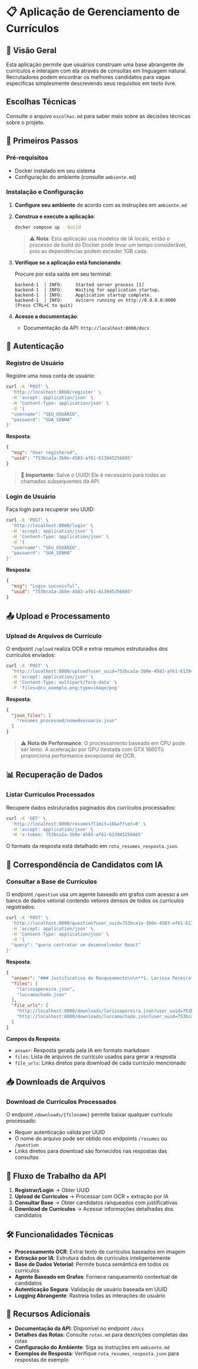 # 📋 Aplicação de Gerenciamento de Currículos

## 🎯 Visão Geral

Esta aplicação permite que usuários construam uma base abrangente de currículos e interajam com ela através de consultas em linguagem natural. Recrutadores podem encontrar os melhores candidatos para vagas específicas simplesmente descrevendo seus requisitos em texto livre.

## Escolhas Técnicas

Consulte o arquivo `escolhas.md` para saber mais sobre as decisões técnicas sobre o projeto.

## 🚀 Primeiros Passos

### Pré-requisitos

- Docker instalado em seu sistema
- Configuração do ambiente (consulte `ambiente.md`)

### Instalação e Configuração

1. **Configure seu ambiente** de acordo com as instruções em `ambiente.md`

2. **Construa e execute a aplicação**:
   ```bash
   docker compose up --build
   ```

   > ⚠️ **Nota**: Esta aplicação usa modelos de IA locais, então o processo de build do Docker pode levar um tempo considerável, pois as dependências podem exceder 1GB cada.

3. **Verifique se a aplicação está funcionando**:
   
   Procure por esta saída em seu terminal:
   ```
   backend-1  | INFO:     Started server process [1]
   backend-1  | INFO:     Waiting for application startup.
   backend-1  | INFO:     Application startup complete.
   backend-1  | INFO:     Uvicorn running on http://0.0.0.0:8000 (Press CTRL+C to quit)
   ```

4. **Acesse a documentação**:
   - Documentação da API: `http://localhost:8000/docs`

## 🔐 Autenticação

### Registro de Usuário

Registre uma nova conta de usuário:

```bash
curl -X 'POST' \
  'http://localhost:8000/register' \
  -H 'accept: application/json' \
  -H 'Content-Type: application/json' \
  -d '{
  "username": "SEU_USUÁRIO",
  "password": "SUA_SENHA"
}'
```

**Resposta**:
```json
{
  "msg": "User registered",
  "uuid": "753bca1a-3b0e-4583-af61-613945256605"
}
```

> 🔑 **Importante**: Salve o UUID! Ele é necessário para todas as chamadas subsequentes da API.

### Login de Usuário

Faça login para recuperar seu UUID:

```bash
curl -X 'POST' \
  'http://localhost:8000/login' \
  -H 'accept: application/json' \
  -H 'Content-Type: application/json' \
  -d '{
  "username": "SEU_USUÁRIO",
  "password": "SUA_SENHA"
}'
```

**Resposta**:
```json
{
  "msg": "Login successful",
  "uuid": "753bca1a-3b0e-4583-af61-613945256605"
}
```

## 📤 Upload e Processamento

### Upload de Arquivos de Currículo

O endpoint `/upload` realiza OCR e extrai resumos estruturados dos currículos enviados:

```bash
curl -X 'POST' \
  'http://localhost:8000/upload?user_uuid=753bca1a-3b0e-4583-af61-613945256605' \
  -H 'accept: application/json' \
  -H 'Content-Type: multipart/form-data' \
  -F 'files=@cv_exemplo.png;type=image/png'
```

**Resposta**:
```json
{
  "json_files": [
    "resumes_processed/nomedousuario.json"
  ]
}
```

> ⚠️ **Nota de Performance**: O processamento baseado em CPU pode ser lento. A aceleração por GPU (testada com GTX 1660Ti) proporciona performance excepcional de OCR.

## 📊 Recuperação de Dados

### Listar Currículos Processados

Recupere dados estruturados paginados dos currículos processados:

```bash
curl -X 'GET' \
  'http://localhost:8000/resumes?limit=10&offset=0' \
  -H 'accept: application/json' \
  -H 'x-token: 753bca1a-3b0e-4583-af61-613945256605'
```

O formato da resposta está detalhado em `rota_resumes_resposta.json`.

## 🤖 Correspondência de Candidatos com IA

### Consultar a Base de Currículos

O endpoint `/question` usa um agente baseado em grafos com acesso a um banco de dados vetorial contendo vetores densos de todos os currículos registrados:

```bash
curl -X 'POST' \
  'http://localhost:8000/question?user_uuid=753bca1a-3b0e-4583-af61-613945256605' \
  -H 'accept: application/json' \
  -H 'Content-Type: application/json' \
  -d '{
  "query": "quero contratar um desenvolvedor React"
}'
```

**Resposta**:
```json
{
  "answer": "### Justificativa de Ranqueamento\n\n**1. Larissa Pereira**\n\nLarissa é a candidata mais adequada para a vaga de desenvolvedor React. Seu currículo a descreve como \"specializing in React and responsive design with a passion for clean UI\", o que demonstra um foco e expertise claros na tecnologia. Além disso, sua experiência como \"Frontend Developer - InovaData (2020-2021): Developed\" indica que ela possui experiência prática e relevante no desenvolvimento de interfaces. A menção de suas habilidades técnicas incluindo \"HTML\", \"CSS\", \"JavaScript\", e \"React\" reforça sua base sólida para a posição.\n\n**2. Lucca Machado**\n\nLucca é um forte segundo candidato, com experiência em \"APIs with front-end interfaces using React and Python\". Embora sua experiência seja mais abrangente, incluindo Python, o que pode ser um diferencial dependendo dos requisitos exatos do projeto, Larissa se destaca por sua especialização explícita em React e design responsivo, que são cruciais para um desenvolvedor React dedicado.\n\n### Arquivos de Currículos Utilizados:\n\n*   larissapereira.json\n*   luccamachado.json",
  "files": [
    "larissapereira.json",
    "luccamachado.json"
  ],
  "file_urls": [
    "http://localhost:8000/downloads/larissapereira.json?user_uuid=753bca1a-3b0e-4583-af61-613945256605",
    "http://localhost:8000/downloads/luccamachado.json?user_uuid=753bca1a-3b0e-4583-af61-613945256605"
  ]
}
```

**Campos da Resposta**:
- `answer`: Resposta gerada pela IA em formato markdown
- `files`: Lista de arquivos de currículo usados para gerar a resposta
- `file_urls`: Links diretos para download de cada currículo mencionado

## 📥 Downloads de Arquivos

### Download de Currículos Processados

O endpoint `/downloads/{filename}` permite baixar qualquer currículo processado:

- Requer autenticação válida por UUID
- O nome do arquivo pode ser obtido nos endpoints `/resumes` ou `/question`
- Links diretos para download são fornecidos nas respostas das consultas

## 🔄 Fluxo de Trabalho da API

1. **Registrar/Login** → Obter UUID
2. **Upload de Currículos** → Processar com OCR + extração por IA
3. **Consultar Base** → Obter candidatos ranqueados com justificativas
4. **Download de Currículos** → Acessar informações detalhadas dos candidatos

## 🛠️ Funcionalidades Técnicas

- **Processamento OCR**: Extrai texto de currículos baseados em imagem
- **Extração por IA**: Estrutura dados de currículos inteligentemente
- **Base de Dados Vetorial**: Permite busca semântica em todos os currículos
- **Agente Baseado em Grafos**: Fornece ranqueamento contextual de candidatos
- **Autenticação Segura**: Validação de usuário baseada em UUID
- **Logging Abrangente**: Rastreia todas as interações do usuário

## 📝 Recursos Adicionais

- **Documentação da API**: Disponível no endpoint `/docs`
- **Detalhes das Rotas**: Consulte `rotas.md` para descrições completas das rotas
- **Configuração do Ambiente**: Siga as instruções em `ambiente.md`
- **Exemplos de Resposta**: Verifique `rota_resumes_resposta.json` para respostas de exemplo

